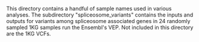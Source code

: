 This directory contains a handful of sample names used in various analyses. The subdirectory "spliceosome_variants" contains the inputs and outputs for variants among spliceosome associated genes in 24 randomly sampled 1KG samples run the Ensembl's VEP. Not included in this directory are the 1KG VCFs.
